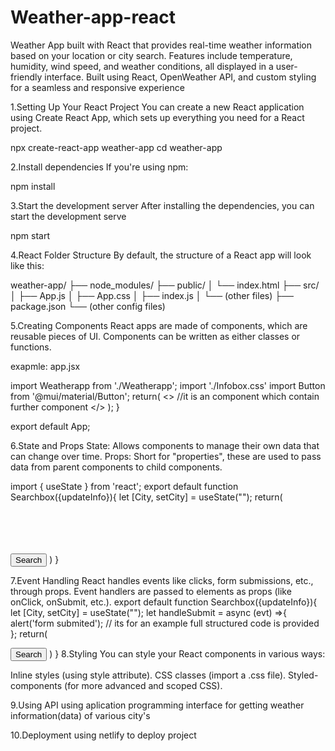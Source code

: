 # Weather-app-react
Weather App built with React that provides real-time weather information based on your location or city search. Features include temperature, humidity, wind speed, and weather conditions, all displayed in a user-friendly interface. Built using React, OpenWeather API, and custom styling for a seamless and responsive experience

1.Setting Up Your React Project
You can create a new React application using Create React App, which sets up everything you need for a React project.

npx create-react-app weather-app
cd weather-app

2.Install dependencies
If you're using npm:

npm install

3.Start the development server
After installing the dependencies, you can start the development serve

npm start

4.React Folder Structure
By default, the structure of a React app will look like this:

weather-app/
├── node_modules/
├── public/
│   └── index.html
├── src/
│   ├── App.js
│   ├── App.css
│   ├── index.js
│   └── (other files)
├── package.json
└── (other config files)

5.Creating Components
React apps are made of components, which are reusable pieces of UI. Components can be written as either classes or functions.

exapmle:
app.jsx

import Weatherapp from './Weatherapp';
import './Infobox.css'
import Button from '@mui/material/Button';
 return(
  <>
  <Weatherapp /> //it is an component which contain further component
  </>
 );
}

export default App;

6.State and Props
State: Allows components to manage their own data that can change over time.
Props: Short for "properties", these are used to pass data from parent components to child components.

import { useState } from 'react';
export default function Searchbox({updateInfo}){
    let [City, setCity] = useState("");
    return(
    <div className="Searchbox">
        <form onSubmit={handleSubmit}>
        <TextField id="City" label="City Name" variant="outlined" required value={City} onChange={handleChange}/>
        <br></br>
        <br></br>
        <Button variant="contained" type='Submit'>Search
      </Button>
      )
}

7.Event Handling
React handles events like clicks, form submissions, etc., through props. Event handlers are passed to elements as props (like onClick, onSubmit, etc.).
export default function Searchbox({updateInfo}){
    let [City, setCity] = useState("");
     let handleSubmit = async (evt) =>{
        alert('form submited'); // its for an example full structured code is provided
    };
     return(
    <div className="Searchbox">
        <form onSubmit={handleSubmit}>
        <TextField id="City" label="City Name" variant="outlined" required value={City} onChange={handleChange}/>
        <Button variant="contained" type='Submit'>Search
      </Button>
      )
  }
8.Styling
You can style your React components in various ways:

Inline styles (using style attribute).
CSS classes (import a .css file).
Styled-components (for more advanced and scoped CSS).

9.Using API 
using aplication programming interface for getting weather information(data) of various city's 

10.Deployment
using netlify to deploy project





